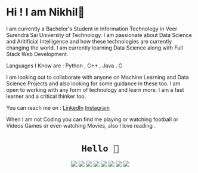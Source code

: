 # Hi ! I am Nikhil👋

<!--
**nslearn/nslearn** is a ✨ _special_ ✨ repository because its `README.md` (this file) appears on your GitHub profile.

Here are some ideas to get you started:

- 🔭 I’m currently working on ...
- 🌱 I’m currently learning ...
- 👯 I’m looking to collaborate on ...
- 🤔 I’m looking for help with ...
- 💬 Ask me about ...
- 📫 How to reach me: ...
- 😄 Pronouns: ...
- ⚡ Fun fact: ...
-->
I am currently a Bachelor's Student in Information Technology in Veer Surendra Sai University of Technology. I am passionate about Data Science and Aritificial Intelligence
and how these technologies are currently changing the world. I am currently learning Data Science along with Full Stack Web Development.

Languages I Know are : Python , C++ , Java , C

I am looking out to collaborate with anyone on Machine Learning and Data Science Projects and also looking for some guidance in these too. I am open to working with any form of 
technology and learn more. I am a fast learner and a critical thinker too.

You can reach me on : <a href="https://www.linkedin.com/nscode">LinkedIn</a>  <a href="https://www.instagram.com/sharmajiikabetaaa">Instagram</a>

When I am not Coding you can find me playing or watching football or Videos Games or even watching Movies, also I love reading . 
<h1 align="center"><code>Hello 👋</code></h1>

<p align="center">
  <a href="https://twitter.com/MavN1ck"><img src="https://img.shields.io/badge/-@Mavn1ck?style=flat&logo=Twitter&logoColor=white" /></a>
  <a href="https://stackoverflow.com/users/17172481/nikhil-sharma"><img src="https://img.shields.io/badge/MavN1ck?style=flat&logo=Stackoverflow&logoColor=white" /></a>
  <a href="https://profile.codersrank.io/user/lissy93"><img src="https://img.shields.io/badge/-Lissy93-72a0a8?style=flat&logo=CodersRank&logoColor=white" /></a>
  <a href="https://github.com/Lissy93"><img src="https://img.shields.io/badge/-Lissy93-3a3a3a?style=flat&logo=GitHub&logoColor=white" /></a>
  <a href="https://aliciasykes.com"><img src="https://img.shields.io/badge/-aliciasykes.com-ff5757?style=flat&logo=ApacheSpark&logoColor=white" /></a>
  <a href="https://notes.aliciasykes.com"><img src="https://img.shields.io/badge/-Alicia's_Notes-262654?style=flat&logo=micro.blog&logoColor=white" /></a>
  <a href="https://keybase.io/aliciasykes"><img src="https://img.shields.io/badge/-aliciasykes-5e78ef?style=flat&logo=keybase&logoColor=white" /></a>
  <a href="https://www.linkedin.com/in/aliciasykes"><img src="https://img.shields.io/badge/-Alicia_Sykes-0072b1?style=flat&logo=Linkedin&logoColor=white" /></a>
</p>
